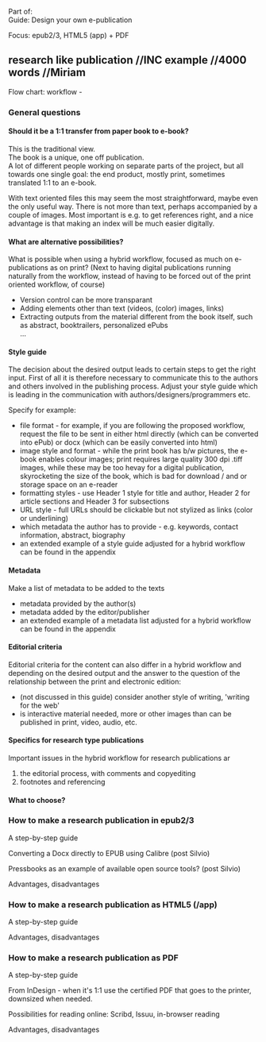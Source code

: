 Part of:   
Guide: Design your own e-publication 

Focus: epub2/3, HTML5 (app) + PDF


## research like publication //INC example //4000 words //Miriam

Flow chart: workflow - <!-- Miriam: see over at workflows? Or is the workflows per scenario chapter only introductory without the visuals yet? Or a division of old vs new? -->

### General questions

#### Should it be a 1:1 transfer from paper book to e-book?
This is the traditional view.  
The book is a unique, one off publication.  
A lot of different people working on separate parts of the project, but all towards one single goal: the end product, mostly print, sometimes translated 1:1 to an e-book.

With text oriented files this may seem the most straightforward, maybe even the only useful way. There is not more than text, perhaps accompanied by a couple of images. Most important is e.g. to get references right, and a nice advantage is that making an index will be much easier digitally.

#### What are alternative possibilities?  
What is possible when using a hybrid workflow, focused as much on e-publications as on print? (Next to having digital publications running naturally from the workflow, instead of having to be forced out of the print oriented workflow, of course)  
* Version control can be more transparant   
* Adding elements other than text (videos, (color) images, links)  
* Extracting outputs from the material different from the book itself, such as abstract, booktrailers, personalized ePubs  
...

#### Style guide
The decision about the desired output leads to certain steps to get the right input. First of all it is therefore necessary to communicate this to the authors and others involved in the publishing process. Adjust your style guide which is leading in the communication with authors/designers/programmers etc.

Specify for example:  
* file format - for example, if you are following the proposed workflow, request the file to be sent in either html directly (which can be converted into ePub) or docx (which can be easily converted into html)  
* image style and format - while the print book has b/w pictures, the e-book enables colour images; print requires large quality 300 dpi .tiff images, while these may be too hevay for a digital publication, skyrocketing the size of the book, which is bad for download / and or storage space on an e-reader  
* formatting styles - use Header 1 style for title and author, Header 2 for article sections and Header 3 for subsections  
* URL style - full URLs should be clickable but not stylized as links (color or underlining)  
* which metadata the author has to provide - e.g. keywords, contact information, abstract, biography     
* an extended example of a style guide adjusted for a hybrid workflow can be found in the appendix <!-- Is this possible and desirable? ^Miriam -->

#### Metadata
Make a list of metadata to be added to the texts  
* metadata provided by the author(s)  
* metadata added by the editor/publisher
* an extended example of a metadata list adjusted for a hybrid workflow can be found in the appendix <!-- Is this possible and desirable? ^Miriam -->

#### Editorial criteria
Editorial criteria for the content can also differ in a hybrid workflow and depending on the desired output and the answer to the question of the relationship between the print and electronic edition:  
* (not discussed in this guide) consider another style of writing, 'writing for the web'   
* is interactive material needed, more or other images than can be published in print, video, audio, etc.  

#### Specifics for research type publications
Important issues in the hybrid workflow for research publications ar
1. the editorial process, with comments and copyediting
2. footnotes and referencing

#### What to choose?

 
### How to make a research publication in epub2/3

A step-by-step guide

Converting a Docx directly to EPUB using Calibre (post Silvio)

Pressbooks as an example of available open source tools? (post Silvio)

Advantages, disadvantages

### How to make a research publication as HTML5 (/app)

A step-by-step guide

Advantages, disadvantages

### How to make a research publication as PDF

A step-by-step guide

From InDesign - when it's 1:1 use the certified PDF that goes to the printer, downsized when needed.  

Possibilities for reading online: Scribd, Issuu, in-browser reading

Advantages, disadvantages
